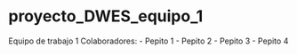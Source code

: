 # proyecto_DWES_equipo_1

Equipo de trabajo 1
Colaboradores:
    - Pepito 1
    - Pepito 2
    - Pepito 3
    - Pepito 4
